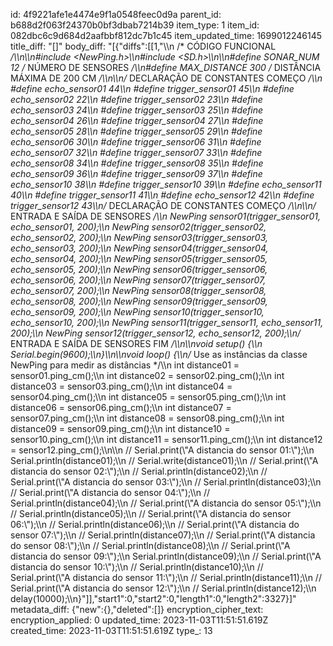 id: 4f9221afe1e4474e9f1a0548feec0d9a
parent_id: b688d2f063f24370b0bf3dbab7214b39
item_type: 1
item_id: 082dbc6c9d684d2aafbbf812dc7b1c45
item_updated_time: 1699012246145
title_diff: "[]"
body_diff: "[{\"diffs\":[[1,\"\\\n /* CÓDIGO FUNCIONAL */\\\n\\\n#include <NewPing.h>\\\n#include <SD.h>\\\n\\\n#define SONAR_NUM 12 /* NÚMERO DE SENSORES */\\\n#define MAX_DISTANCE 300 /* DISTÂNCIA MÁXIMA DE 200 CM */\\\n\\\n/* DECLARAÇÃO DE CONSTANTES COMEÇO */\\\n  #define echo_sensor01  44\\\n  #define trigger_sensor01  45\\\n  #define echo_sensor02  22\\\n  #define trigger_sensor02  23\\\n  #define echo_sensor03  24\\\n  #define trigger_sensor03  25\\\n  #define echo_sensor04  26\\\n  #define trigger_sensor04  27\\\n  #define echo_sensor05  28\\\n  #define trigger_sensor05  29\\\n  #define echo_sensor06  30\\\n  #define trigger_sensor06  31\\\n  #define echo_sensor07  32\\\n  #define trigger_sensor07  33\\\n  #define echo_sensor08  34\\\n  #define trigger_sensor08  35\\\n  #define echo_sensor09  36\\\n  #define trigger_sensor09  37\\\n  #define echo_sensor10  38\\\n  #define trigger_sensor10  39\\\n  #define echo_sensor11  40\\\n  #define trigger_sensor11  41\\\n  #define echo_sensor12  42\\\n  #define trigger_sensor12  43\\\n/* DECLARAÇÃO DE CONSTANTES COMEÇO */\\\n\\\n/* ENTRADA E SAÍDA DE SENSORES */\\\n  NewPing sensor01(trigger_sensor01, echo_sensor01, 200);\\\n  NewPing sensor02(trigger_sensor02, echo_sensor02, 200);\\\n  NewPing sensor03(trigger_sensor03, echo_sensor03, 200);\\\n  NewPing sensor04(trigger_sensor04, echo_sensor04, 200);\\\n  NewPing sensor05(trigger_sensor05, echo_sensor05, 200);\\\n  NewPing sensor06(trigger_sensor06, echo_sensor06, 200);\\\n  NewPing sensor07(trigger_sensor07, echo_sensor07, 200);\\\n  NewPing sensor08(trigger_sensor08, echo_sensor08, 200);\\\n  NewPing sensor09(trigger_sensor09, echo_sensor09, 200);\\\n  NewPing sensor10(trigger_sensor10, echo_sensor10, 200);\\\n  NewPing sensor11(trigger_sensor11, echo_sensor11, 200);\\\n  NewPing sensor12(trigger_sensor12, echo_sensor12, 200);\\\n/* ENTRADA E SAÍDA DE SENSORES FIM */\\\n\\\nvoid setup() {\\\n  Serial.begin(9600);\\\n}\\\n\\\nvoid loop() {\\\n/* Use as instâncias da classe NewPing para medir as distâncias */\\\n  int distance01 = sensor01.ping_cm();\\\n  int distance02 = sensor02.ping_cm();\\\n  int distance03 = sensor03.ping_cm();\\\n  int distance04 = sensor04.ping_cm();\\\n  int distance05 = sensor05.ping_cm();\\\n  int distance06 = sensor06.ping_cm();\\\n  int distance07 = sensor07.ping_cm();\\\n  int distance08 = sensor08.ping_cm();\\\n  int distance09 = sensor09.ping_cm();\\\n  int distance10 = sensor10.ping_cm();\\\n  int distance11 = sensor11.ping_cm();\\\n  int distance12 = sensor12.ping_cm();\\\n\\\n  // Serial.print(\\\"A distancia do sensor 01:\\\");\\\n  Serial.println(distance01);\\\n  // Serial.write(distance01);\\\n  // Serial.print(\\\"A distancia do sensor 02:\\\");\\\n  // Serial.println(distance02);\\\n  // Serial.print(\\\"A distancia do sensor 03:\\\");\\\n  // Serial.println(distance03);\\\n  // Serial.print(\\\"A distancia do sensor 04:\\\");\\\n  // Serial.println(distance04);\\\n  // Serial.print(\\\"A distancia do sensor 05:\\\");\\\n  // Serial.println(distance05);\\\n  // Serial.print(\\\"A distancia do sensor 06:\\\");\\\n  // Serial.println(distance06);\\\n  // Serial.print(\\\"A distancia do sensor 07:\\\");\\\n  // Serial.println(distance07);\\\n  // Serial.print(\\\"A distancia do sensor 08:\\\");\\\n  // Serial.println(distance08);\\\n  // Serial.print(\\\"A distancia do sensor 09:\\\");\\\n  Serial.println(distance09);\\\n  // Serial.print(\\\"A distancia do sensor 10:\\\");\\\n  // Serial.println(distance10);\\\n  // Serial.print(\\\"A distancia do sensor 11:\\\");\\\n  // Serial.println(distance11);\\\n  // Serial.print(\\\"A distancia do sensor 12:\\\");\\\n  // Serial.println(distance12);\\\n  delay(10000);\\\n}\"]],\"start1\":0,\"start2\":0,\"length1\":0,\"length2\":3327}]"
metadata_diff: {"new":{},"deleted":[]}
encryption_cipher_text: 
encryption_applied: 0
updated_time: 2023-11-03T11:51:51.619Z
created_time: 2023-11-03T11:51:51.619Z
type_: 13